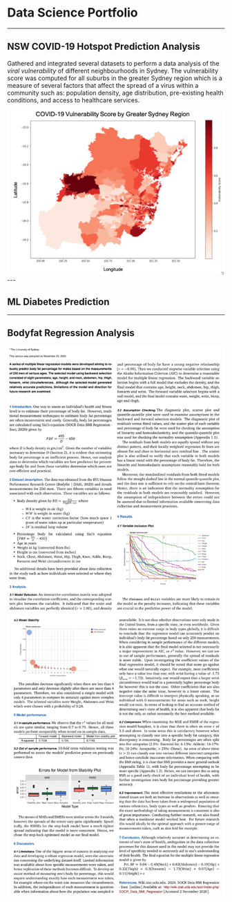 # Data Science Portfolio
---

## NSW COVID-19 Hotspot Prediction Analysis
Gathered and integrated several datasets to perform a data analysis of the *viral vulnerability* of different neighbourhoods in Sydney. The vulnerability score was computed for all suburbs in the greater Sydney region which is a measure of several factors that affect the spread of a virus within a community such as: population density, age distribution, pre-existing health conditions, and access to healthcare services.

<center><img src="images/covid-heatmap.png"/></center>
---

## ML Diabetes Prediction
---

## Bodyfat Regression Analysis
 
<center><img src="images/bf-1.png"/></center>

<center><img src="images/bf-2.png"/></center>

